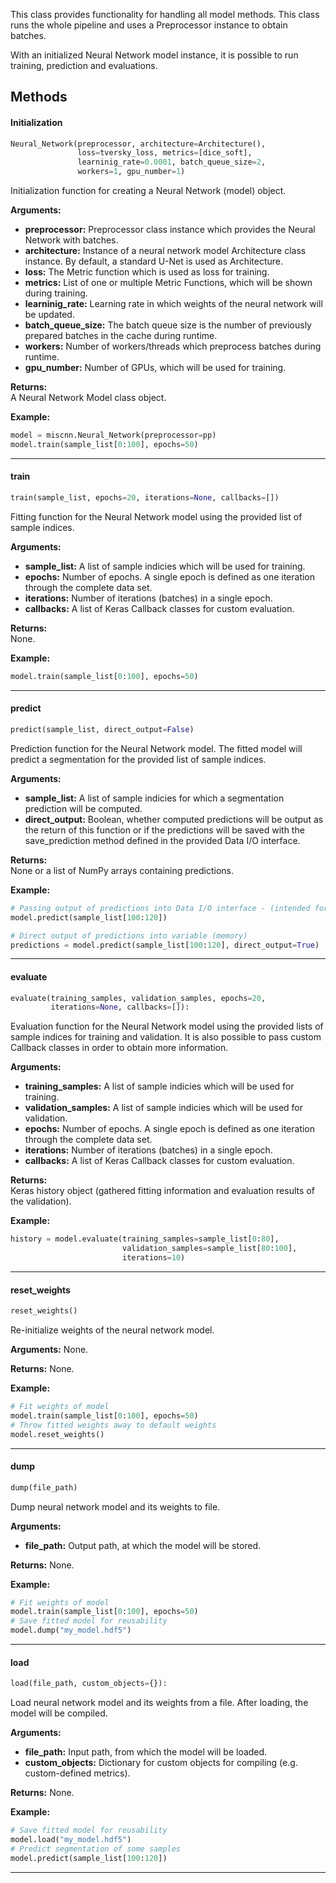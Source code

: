 This class provides functionality for handling all model methods. This class runs the whole pipeline and uses a Preprocessor instance to obtain batches.

With an initialized Neural Network model instance, it is possible to run training, prediction and evaluations.

## Methods

#### Initialization

```python
Neural_Network(preprocessor, architecture=Architecture(),
               loss=tversky_loss, metrics=[dice_soft],
               learninig_rate=0.0001, batch_queue_size=2,
               workers=1, gpu_number=1)
```

Initialization function for creating a Neural Network (model) object.

**Arguments:**  
- **preprocessor:** Preprocessor class instance which provides the Neural Network with batches.
- **architecture:** Instance of a neural network model Architecture class instance. By default, a standard U-Net is used as Architecture.
- **loss:** The Metric function which is used as loss for training.
- **metrics:** List of one or multiple Metric Functions, which will be shown during training.
- **learninig_rate:** Learning rate in which weights of the neural network will be updated.
- **batch_queue_size:** The batch queue size is the number of previously prepared batches in the cache during runtime.
- **workers:** Number of workers/threads which preprocess batches during runtime.
- **gpu_number:** Number of GPUs, which will be used for training.

**Returns:**  
A Neural Network Model class object.

**Example:**  
```python
model = miscnn.Neural_Network(preprocessor=pp)
model.train(sample_list[0:100], epochs=50)
```

--------------------------------------------------------

#### train

```python
train(sample_list, epochs=20, iterations=None, callbacks=[])
```

Fitting function for the Neural Network model using the provided list of sample indices.

**Arguments:**
- **sample_list:**  A list of sample indicies which will be used for training.
- **epochs:** Number of epochs. A single epoch is defined as one iteration through the complete data set.
- **iterations:** Number of iterations (batches) in a single epoch.
- **callbacks:** A list of Keras Callback classes for custom evaluation.

**Returns:**  
None.

**Example:**  
```python
model.train(sample_list[0:100], epochs=50)
```

--------------------------------------------------------

#### predict

```python
predict(sample_list, direct_output=False)
```

Prediction function for the Neural Network model. The fitted model will predict a segmentation for the provided list of sample indices.

**Arguments:**
- **sample_list:**  A list of sample indicies for which a segmentation prediction will be computed.
- **direct_output:** Boolean, whether computed predictions will be output as the return of this function or if the predictions will be saved with the save_prediction method defined in the provided Data I/O interface.

**Returns:**  
None or a list of NumPy arrays containing predictions.

**Example:**  
```python
# Passing output of predictions into Data I/O interface - (intended for disk storage)
model.predict(sample_list[100:120])

# Direct output of predictions into variable (memory)
predictions = model.predict(sample_list[100:120], direct_output=True)
```

--------------------------------------------------------

#### evaluate

```python
evaluate(training_samples, validation_samples, epochs=20,
         iterations=None, callbacks=[]):
```

Evaluation function for the Neural Network model using the provided lists of sample indices for training and validation. It is also possible to pass custom Callback classes in order to obtain more information.

**Arguments:**
- **training_samples:**  A list of sample indicies which will be used for training.
- **validation_samples:** A list of sample indicies which will be used for validation.
- **epochs:** Number of epochs. A single epoch is defined as one iteration through the complete data set.
- **iterations:** Number of iterations (batches) in a single epoch.
- **callbacks:** A list of Keras Callback classes for custom evaluation.

**Returns:**  
Keras history object (gathered fitting information and evaluation results of the validation).

**Example:**  
```python
history = model.evaluate(training_samples=sample_list[0:80],
                         validation_samples=sample_list[80:100],
                         iterations=10)
```

--------------------------------------------------------

#### reset_weights

```python
reset_weights()
```

Re-initialize weights of the neural network model.

**Arguments:** None.

**Returns:**  None.

**Example:**  
```python
# Fit weights of model
model.train(sample_list[0:100], epochs=50)
# Throw fitted weights away to default weights
model.reset_weights()
```

--------------------------------------------------------

#### dump

```python
dump(file_path)
```

Dump neural network model and its weights to file.

**Arguments:**
- **file_path:** Output path, at which the model will be stored.

**Returns:**  None.

**Example:**  
```python
# Fit weights of model
model.train(sample_list[0:100], epochs=50)
# Save fitted model for reusability
model.dump("my_model.hdf5")
```

--------------------------------------------------------

#### load

```python
load(file_path, custom_objects={}):
```

Load neural network model and its weights from a file. After loading, the model will be compiled.

**Arguments:**
- **file_path:** Input path, from which the model will be loaded.
- **custom_objects:** Dictionary for custom objects for compiling (e.g. custom-defined metrics).

**Returns:**  None.

**Example:**  
```python
# Save fitted model for reusability
model.load("my_model.hdf5")
# Predict segmentation of some samples
model.predict(sample_list[100:120])
```

--------------------------------------------------------
